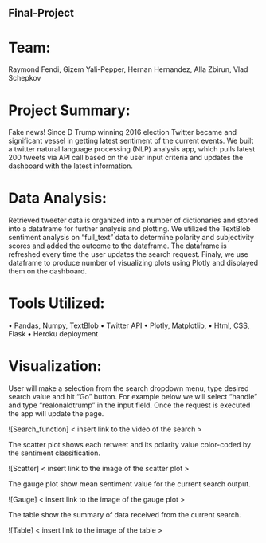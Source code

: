 ## Final-Project
# Team: 
Raymond Fendi, Gizem Yali-Pepper, Hernan Hernandez, Alla Zbirun, Vlad Schepkov

# Project Summary:
Fake news! Since D Trump winning 2016 election Twitter became and significant vessel in getting latest sentiment of the current events.  We built a twitter natural language processing (NLP) analysis app, which pulls latest 200 tweets via API call based on the user input criteria and updates the dashboard with the latest information.  

# Data Analysis:
Retrieved tweeter data is organized into a number of dictionaries and stored into a dataframe for further analysis and plotting.  We utilized the TextBlob sentiment analysis on “full_text” data to determine polarity and subjectivity scores and added the outcome to the dataframe.  The dataframe is refreshed every time the user updates the search request.  Finaly, we use dataframe to produce number of visualizing plots using Plotly and displayed them on the dashboard.

# Tools Utilized:
•	Pandas, Numpy, TextBlob
•	Twitter API
•	Plotly, Matplotlib,
•	Html, CSS, Flask
•	Heroku deployment

# Visualization:
User will make a selection from the search dropdown menu, type desired search value and hit “Go” button.  For example below we will select “handle” and type “realonaldtrump” in the input field.  Once the request is executed the app will update the page. 

![Search_function] < insert link to the video of the search >

The scatter plot shows each retweet and its polarity value color-coded by the sentiment classification.

![Scatter] < insert link to the image of the scatter plot >

The gauge plot show mean sentiment value for the current search output.

![Gauge] < insert link to the image of the gauge plot >

The table show the summary of data received from the current search.

![Table] < insert link to the image of the table >

